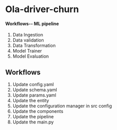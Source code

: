 # Ola-driver-churn

#### Workflows-- ML pipeline

1. Data Ingestion
2. Data validation
3. Data Transformation
4. Model Trainer
5. Model Evaluation


## Workflows

1. Update config.yaml
2. Update schema.yaml
3. Update params.yaml
4. Update the entity
5. Update the configuration manager in src config
6. Update the components
7. Update the pipeline 
8. Update the main.py

